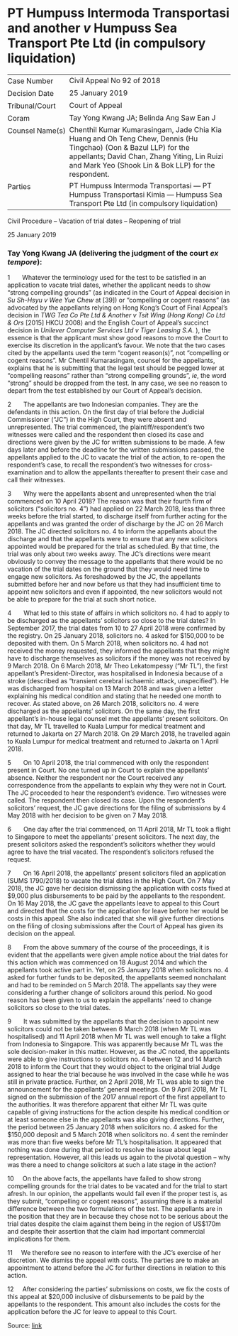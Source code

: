 # PT Humpuss Intermoda Transportasi and another _v_ Humpuss Sea Transport Pte Ltd (in compulsory liquidation)  

<table id="info-table"><tbody><tr class="info-row"><td class="txt-label" style="padding: 4px 0px; white-space: nowrap" valign="top">Case Number</td><td class="txt-body">Civil Appeal No 92 of 2018</td></tr><tr class="info-row"><td class="txt-label" style="padding: 4px 0px; white-space: nowrap" valign="top">Decision Date</td><td class="txt-body">25 January 2019</td></tr><tr class="info-row"><td class="txt-label" style="padding: 4px 0px; white-space: nowrap" valign="top">Tribunal/Court</td><td class="txt-body">Court of Appeal</td></tr><tr class="info-row"><td class="txt-label" style="padding: 4px 0px; white-space: nowrap" valign="top">Coram</td><td class="txt-body">Tay Yong Kwang JA; Belinda Ang Saw Ean J</td></tr><tr class="info-row"><td class="txt-label" style="padding: 4px 0px; white-space: nowrap" valign="top">Counsel Name(s)</td><td class="txt-body">Chenthil Kumar Kumarasingam, Jade Chia Kia Huang and Oh Teng Chew, Dennis (Hu Tingchao) (Oon &amp; Bazul LLP) for the appellants; David Chan, Zhang Yiting, Lin Ruizi and Mark Yeo (Shook Lin &amp; Bok LLP) for the respondent.</td></tr><tr class="info-row"><td class="txt-label" style="padding: 4px 0px; white-space: nowrap" valign="top">Parties</td><td class="txt-body">PT Humpuss Intermoda Transportasi — PT Humpuss Transportasi Kimia — Humpuss Sea Transport Pte Ltd (in compulsory liquidation)</td></tr></tbody></table>

Civil Procedure – Vacation of trial dates – Reopening of trial

25 January 2019

### Tay Yong Kwang JA (delivering the judgment of the court _ex tempore_):

1       Whatever the terminology used for the test to be satisfied in an application to vacate trial dates, whether the applicant needs to show “strong compelling grounds” (as indicated in the Court of Appeal decision in _Su Sh-Hsyu v Wee Yue Chew_ at \[39\]) or “compelling or cogent reasons” (as advocated by the appellants relying on Hong Kong’s Court of Final Appeal’s decision in _TWG Tea Co Pte Ltd & Another v Tsit Wing (Hong Kong) Co Ltd & Ors_ \[2015\] HKCU 2008) and the English Court of Appeal’s succinct decision in _Unilever Computer Services Ltd v Tiger Leasing S.A._ ), the essence is that the applicant must show good reasons to move the Court to exercise its discretion in the applicant’s favour. We note that the two cases cited by the appellants used the term “cogent reason(s)”, not “compelling or cogent reasons”. Mr Chentil Kumarasingam, counsel for the appellants, explains that he is submitting that the legal test should be pegged lower at “compelling reasons” rather than “strong compelling grounds”, _ie_, the word “strong” should be dropped from the test. In any case, we see no reason to depart from the test established by our Court of Appeal’s decision.

2       The appellants are two Indonesian companies. They are the defendants in this action. On the first day of trial before the Judicial Commissioner (“JC”) in the High Court, they were absent and unrepresented. The trial commenced, the plaintiff/respondent’s two witnesses were called and the respondent then closed its case and directions were given by the JC for written submissions to be made. A few days later and before the deadline for the written submissions passed, the appellants applied to the JC to vacate the trial of the action, to re-open the respondent’s case, to recall the respondent’s two witnesses for cross-examination and to allow the appellants thereafter to present their case and call their witnesses.

3       Why were the appellants absent and unrepresented when the trial commenced on 10 April 2018? The reason was that their fourth firm of solicitors (“solicitors no. 4”) had applied on 22 March 2018, less than three weeks before the trial started, to discharge itself from further acting for the appellants and was granted the order of discharge by the JC on 26 March 2018. The JC directed solicitors no. 4 to inform the appellants about the discharge and that the appellants were to ensure that any new solicitors appointed would be prepared for the trial as scheduled. By that time, the trial was only about two weeks away. The JC’s directions were meant obviously to convey the message to the appellants that there would be no vacation of the trial dates on the ground that they would need time to engage new solicitors. As foreshadowed by the JC, the appellants submitted before her and now before us that they had insufficient time to appoint new solicitors and even if appointed, the new solicitors would not be able to prepare for the trial at such short notice.

4       What led to this state of affairs in which solicitors no. 4 had to apply to be discharged as the appellants’ solicitors so close to the trial dates? In September 2017, the trial dates from 10 to 27 April 2018 were confirmed by the registry. On 25 January 2018, solicitors no. 4 asked for $150,000 to be deposited with them. On 5 March 2018, when solicitors no. 4 had not received the money requested, they informed the appellants that they might have to discharge themselves as solicitors if the money was not received by 9 March 2018. On 6 March 2018, Mr Theo Lekatompessy (“Mr TL”), the first appellant’s President-Director, was hospitalised in Indonesia because of a stroke (described as “transient cerebral ischaemic attack, unspecified”). He was discharged from hospital on 13 March 2018 and was given a letter explaining his medical condition and stating that he needed one month to recover. As stated above, on 26 March 2018, solicitors no. 4 were discharged as the appellants’ solicitors. On the same day, the first appellant’s in-house legal counsel met the appellants’ present solicitors. On that day, Mr TL travelled to Kuala Lumpur for medical treatment and returned to Jakarta on 27 March 2018. On 29 March 2018, he travelled again to Kuala Lumpur for medical treatment and returned to Jakarta on 1 April 2018.

5       On 10 April 2018, the trial commenced with only the respondent present in Court. No one turned up in Court to explain the appellants’ absence. Neither the respondent nor the Court received any correspondence from the appellants to explain why they were not in Court. The JC proceeded to hear the respondent’s evidence. Two witnesses were called. The respondent then closed its case. Upon the respondent’s solicitors’ request, the JC gave directions for the filing of submissions by 4 May 2018 with her decision to be given on 7 May 2018.

6       One day after the trial commenced, on 11 April 2018, Mr TL took a flight to Singapore to meet the appellants’ present solicitors. The next day, the present solicitors asked the respondent’s solicitors whether they would agree to have the trial vacated. The respondent’s solicitors refused the request.

7       On 16 April 2018, the appellants’ present solicitors filed an application (SUMS 1790/2018) to vacate the trial dates in the High Court. On 7 May 2018, the JC gave her decision dismissing the application with costs fixed at $9,000 plus disbursements to be paid by the appellants to the respondent. On 16 May 2018, the JC gave the appellants leave to appeal to this Court and directed that the costs for the application for leave before her would be costs in this appeal. She also indicated that she will give further directions on the filing of closing submissions after the Court of Appeal has given its decision on the appeal.

8       From the above summary of the course of the proceedings, it is evident that the appellants were given ample notice about the trial dates for this action which was commenced on 18 August 2014 and which the appellants took active part in. Yet, on 25 January 2018 when solicitors no. 4 asked for further funds to be deposited, the appellants seemed nonchalant and had to be reminded on 5 March 2018. The appellants say they were considering a further change of solicitors around this period. No good reason has been given to us to explain the appellants’ need to change solicitors so close to the trial dates.

9       It was submitted by the appellants that the decision to appoint new solicitors could not be taken between 6 March 2018 (when Mr TL was hospitalised) and 11 April 2018 when Mr TL was well enough to take a flight from Indonesia to Singapore. This was apparently because Mr TL was the sole decision-maker in this matter. However, as the JC noted, the appellants were able to give instructions to solicitors no. 4 between 12 and 14 March 2018 to inform the Court that they would object to the original trial Judge assigned to hear the trial because he was involved in the case while he was still in private practice. Further, on 2 April 2018, Mr TL was able to sign the announcement for the appellants’ general meetings. On 9 April 2018, Mr TL signed on the submission of the 2017 annual report of the first appellant to the authorities. It was therefore apparent that either Mr TL was quite capable of giving instructions for the action despite his medical condition or at least someone else in the appellants was also giving directions. Further, the period between 25 January 2018 when solicitors no. 4 asked for the $150,000 deposit and 5 March 2018 when solicitors no. 4 sent the reminder was more than five weeks before Mr TL’s hospitalisation. It appeared that nothing was done during that period to resolve the issue about legal representation. However, all this leads us again to the pivotal question – why was there a need to change solicitors at such a late stage in the action?

10     On the above facts, the appellants have failed to show strong compelling grounds for the trial dates to be vacated and for the trial to start afresh. In our opinion, the appellants would fail even if the proper test is, as they submit, “compelling or cogent reasons”, assuming there is a material difference between the two formulations of the test. The appellants are in the position that they are in because they chose not to be serious about the trial dates despite the claim against them being in the region of US$170m and despite their assertion that the claim had important commercial implications for them.

11     We therefore see no reason to interfere with the JC’s exercise of her discretion. We dismiss the appeal with costs. The parties are to make an appointment to attend before the JC for further directions in relation to this action.

12     After considering the parties’ submissions on costs, we fix the costs of this appeal at $20,000 inclusive of disbursements to be paid by the appellants to the respondent. This amount also includes the costs for the application before the JC for leave to appeal to this Court.


Source: [link](https://www.lawnet.sg:443/lawnet/web/lawnet/free-resources?p_p_id=freeresources_WAR_lawnet3baseportlet&p_p_lifecycle=1&p_p_state=normal&p_p_mode=view&_freeresources_WAR_lawnet3baseportlet_action=openContentPage&_freeresources_WAR_lawnet3baseportlet_docId=%2FJudgment%2F22750-SSP.xml)